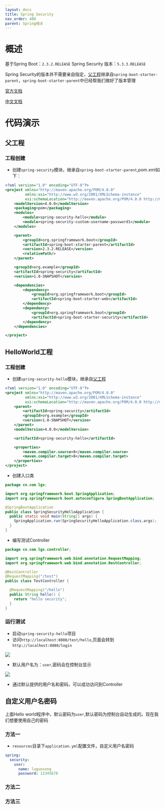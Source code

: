 ```yaml
---
layout: docs
title: Spring Security
nav_order: 400
parent: Spring相关
---
```

# 概述

基于Spring Boot：`2.3.2.RELEASE`
Spring Security 版本：`5.3.3.RELEASE`

Spring Security的版本并不需要亲自指定，[父工程](#父工程)继承自`spring-boot-starter-parent`，`spring-boot-starter-parent`中已经帮我们做好了版本管理

[官方文档](https://docs.spring.io/spring-security/site/docs/5.3.3.RELEASE/reference/html5/)

[中文文档](http://docs.jcohy.com/docs/spring-security/5.3.0.RELEASE/html5/zh-cn)

# 代码演示

## 父工程

### 工程创建

- 创建`spring-security`模块，继承自`spring-boot-starter-parent`,pom.xml如下：

```xml
<?xml version="1.0" encoding="UTF-8"?>
<project xmlns="http://maven.apache.org/POM/4.0.0"
         xmlns:xsi="http://www.w3.org/2001/XMLSchema-instance"
         xsi:schemaLocation="http://maven.apache.org/POM/4.0.0 http://maven.apache.org/xsd/maven-4.0.0.xsd">
    <modelVersion>4.0.0</modelVersion>
    <packaging>pom</packaging>
    <modules>
        <module>spring-security-hello</module>
        <module>spring-security-custom-username-password1</module>
    </modules>

    <parent>
        <groupId>org.springframework.boot</groupId>
        <artifactId>spring-boot-starter-parent</artifactId>
        <version>2.3.2.RELEASE</version>
        <relativePath/>
    </parent>

    <groupId>org.example</groupId>
    <artifactId>spring-security</artifactId>
    <version>1.0-SNAPSHOT</version>

    <dependencies>
        <dependency>
            <groupId>org.springframework.boot</groupId>
            <artifactId>spring-boot-starter-web</artifactId>
        </dependency>
        <dependency>
            <groupId>org.springframework.boot</groupId>
            <artifactId>spring-boot-starter-security</artifactId>
        </dependency>
    </dependencies>

</project>
```

## HelloWorld工程

### 工程创建

- 创建`spring-security-hello`模块，继承自[父工程](#父工程)

```xml
<?xml version="1.0" encoding="UTF-8"?>
<project xmlns="http://maven.apache.org/POM/4.0.0"
         xmlns:xsi="http://www.w3.org/2001/XMLSchema-instance"
         xsi:schemaLocation="http://maven.apache.org/POM/4.0.0 http://maven.apache.org/xsd/maven-4.0.0.xsd">
    <parent>
        <artifactId>spring-security</artifactId>
        <groupId>org.example</groupId>
        <version>1.0-SNAPSHOT</version>
    </parent>
    <modelVersion>4.0.0</modelVersion>

    <artifactId>spring-security-hello</artifactId>

    <properties>
        <maven.compiler.source>8</maven.compiler.source>
        <maven.compiler.target>8</maven.compiler.target>
    </properties>
</project>
```

- 创建入口类

```java
package cn.com.lgs;

import org.springframework.boot.SpringApplication;
import org.springframework.boot.autoconfigure.SpringBootApplication;

@SpringBootApplication
public class SpringSecurityHelloApplication {
  public static void main(String[] args) {
    SpringApplication.run(SpringSecurityHelloApplication.class,args);
  }
}
```

- 编写测试Controller

```java
package cn.com.lgs.controller;

import org.springframework.web.bind.annotation.RequestMapping;
import org.springframework.web.bind.annotation.RestController;

@RestController
@RequestMapping("/test")
public class TestController {

  @RequestMapping("/hello")
  public String hello() {
    return "hello security";
  }
}
```

### 运行测试

- 启动`spring-security-hello`项目
- 访问`http://localhost:8080/test/hello`,页面会转到`http://localhost:8080/login`

![](https://cdn.jsdelivr.net/gh/guosonglu/images@master/blog-img/202109230908900.png)

- 默认用户名为：`user`,密码会在控制台显示

![](https://cdn.jsdelivr.net/gh/guosonglu/images@master/blog-img/202109230909889.png)

- 通过默认提供的用户名和密码，可以成功访问到Controller

## 自定义用户名密码

上面Hello world程序中，默认密码为`user`,默认密码为控制台自动生成的。现在我们想要使用自己的密码

### 方法一

- `resources`目录下`application.yml`配置文件，自定义用户名密码

```yaml
spring:
  security:
    user:
      name: luguosong
      password: 12345678
```

### 方法二

### 方法三
